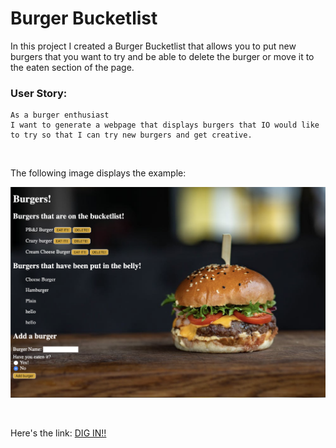 # Burger Bucketlist

In this project I created a Burger Bucketlist that allows you to put new burgers that you want to try and be able to delete the burger or move it to the eaten section of the page.

### User Story:

```
As a burger enthusiast
I want to generate a webpage that displays burgers that IO would like to try so that I can try new burgers and get creative.
```

<br>

The following image displays the example:

![SC of Burger Bucketlist](./imgs/SC-BURGER.png)

<br>


Here's the link: [DIG IN!!](https://frozen-shore-70892.herokuapp.com/)

